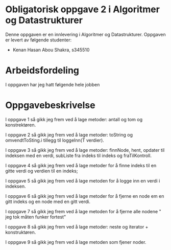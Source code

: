 # Obligatorisk oppgave 2 i Algoritmer og Datastrukturer

Denne oppgaven er en innlevering i Algoritmer og Datastrukturer. 
Oppgaven er levert av følgende studenter:
* Kenan Hasan Abou Shakra,  s345510

# Arbeidsfordeling

I oppgaven har jeg hatt følgende hele jobben

# Oppgavebeskrivelse

I oppgave 1 så gikk jeg frem ved å lage metoder: antall og tom og konstrektøren.

I oppgave 2 så gikk jeg frem ved å lage metoder: toString  og omvendtToSting.i tillegg til loggeInn(T verdier).

I oppgave 3 så gikk jeg frem ved å lage metoder: finnNode, hent, opdater til indeksen med en verdi, subListe fra indeks til indeks og fraTilKontroll.

I oppgave 4 så gikk jeg frem ved å lage metoder for å finne indeks til en gitte verdi og verdien til en indeks;

I oppgave 5 så gikk jeg frem ved å lage metoden for å logge inn en verdi i indeksen. 

I oppgave 6 så gikk jeg frem ved å lage metoder for å fjerne en node em en gitt indeks og en node med en gitt verdi.

I oppgave 7 så gikk jeg frem ved å lage metoden for å fjerne alle nodene " jeg tok måten funker fortest"

I oppgave 8 så gikk jeg frem ved å lage metoder: neste og iterator + konstruktøren.

I oppgave 9 så gikk jeg frem ved å lage metoden som fjener noder.

